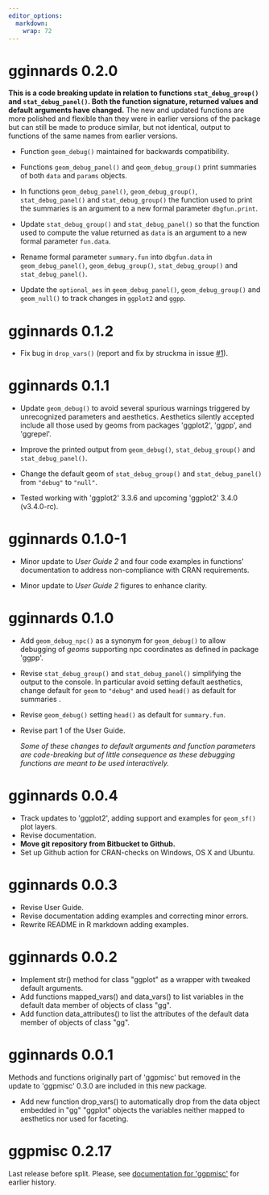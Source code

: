 ```yaml
---
editor_options:
  markdown:
    wrap: 72
---
```


# gginnards 0.2.0

**This is a code breaking update in relation to functions
`stat_debug_group()` and `stat_debug_panel()`. Both the function signature,
returned values and default arguments have changed.** The new and updated
functions are more polished and flexible than they were in earlier versions of
the package but can still be made to produce similar, but not identical, output
to functions of the same names from earlier versions.

-   Function `geom_debug()` maintained for backwards compatibility.

-   Functions `geom_debug_panel()` and `geom_debug_group()` print summaries of
both `data` and `params` objects.

-   In functions `geom_debug_panel()`, `geom_debug_group()`,
`stat_debug_panel()` and `stat_debug_group()` the function used to print the
summaries is an argument to a new formal parameter `dbgfun.print`.

-   Update `stat_debug_group()` and `stat_debug_panel()` so
that the function used to compute the value returned as `data` is an argument to
a new formal parameter `fun.data`.

-   Rename formal parameter `summary.fun` into `dbgfun.data` in
`geom_debug_panel()`, `geom_debug_group()`, `stat_debug_group()` and
`stat_debug_panel()`.

-   Update the `optional_aes` in `geom_debug_panel()`, `geom_debug_group()` and
`geom_null()` to track changes in `ggplot2` and `ggpp`.

# gginnards 0.1.2

-   Fix bug in `drop_vars()` (report and fix by struckma in issue [#1](https://github.com/aphalo/gginnards/issues/1)).

# gginnards 0.1.1

-   Update `geom_debug()` to avoid several spurious warnings triggered by
    unrecognized parameters and aesthetics. Aesthetics silently accepted
    include all those used by geoms from packages 'ggplot2', 'ggpp', and
    'ggrepel'.
    
-   Improve the printed output from `geom_debug()`, `stat_debug_group()`
    and `stat_debug_panel()`.
    
-   Change the default geom of `stat_debug_group()` and `stat_debug_panel()`
    from `"debug"` to `"null"`.    

-   Tested working with 'ggplot2' 3.3.6 and upcoming 'ggplot2' 3.4.0 (v3.4.0-rc).

# gginnards 0.1.0-1

-   Minor update to *User Guide 2* and four code examples in functions'
    documentation to address non-compliance with CRAN requirements.

-   Minor update to *User Guide 2* figures to enhance clarity.

# gginnards 0.1.0

-   Add `geom_debug_npc()` as a synonym for `geom_debug()` to allow
    debugging of *geoms* supporting npc coordinates as defined in
    package 'ggpp'.

-   Revise `stat_debug_group()` and `stat_debug_panel()` simplifying the
    output to the console. In particular avoid setting default
    aesthetics, change default for `geom` to `"debug"` and used `head()`
    as default for summaries .

-   Revise `geom_debug()` setting `head()` as default for `summary.fun`.

-   Revise part 1 of the User Guide.

    *Some of these changes to default arguments and function parameters
    are code-breaking but of little consequence as these debugging
    functions are meant to be used interactively.*

# gginnards 0.0.4

-   Track updates to 'ggplot2', adding support and examples for
    `geom_sf()` plot layers.
-   Revise documentation.
-   **Move git repository from Bitbucket to Github.**
-   Set up Github action for CRAN-checks on Windows, OS X and Ubuntu.

# gginnards 0.0.3

-   Revise User Guide.
-   Revise documentation adding examples and correcting minor errors.
-   Rewrite README in R markdown adding examples.

# gginnards 0.0.2

-   Implement str() method for class "ggplot" as a wrapper with tweaked
    default arguments.
-   Add functions mapped_vars() and data_vars() to list variables in the
    default data member of objects of class "gg".
-   Add function data_attributes() to list the attributes of the default
    data member of objects of class "gg".

# gginnards 0.0.1

Methods and functions originally part of 'ggpmisc' but removed in the
update to 'ggpmisc' 0.3.0 are included in this new package.

-   Add new function drop_vars() to automatically drop from the data
    object embedded in "gg" "ggplot" objects the variables neither
    mapped to aesthetics nor used for faceting.

# ggpmisc 0.2.17

Last release before split. Please, see [documentation for
'ggpmisc'](https://docs.r4photobiology.info/ggpmisc/news/index.html#ggpmisc-0-2-7-2016-03-22 "changelog")
for earlier history.
